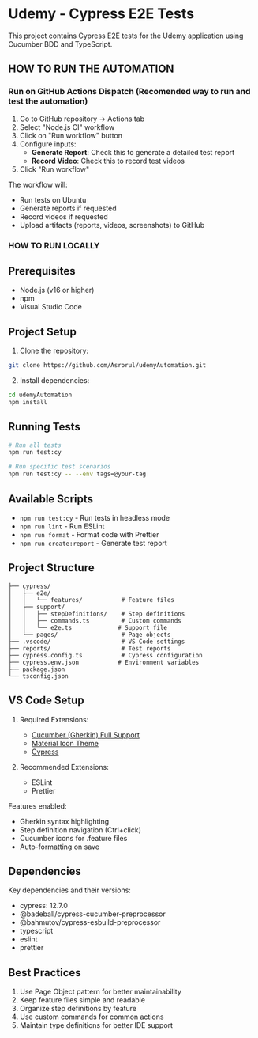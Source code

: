 # Udemy - Cypress E2E Tests

This project contains Cypress E2E tests for the Udemy application using Cucumber BDD and TypeScript.

## HOW TO RUN THE AUTOMATION

### Run on GitHub Actions Dispatch (Recomended way to run and test the automation)

1. Go to GitHub repository → Actions tab
2. Select "Node.js CI" workflow
3. Click on "Run workflow" button
4. Configure inputs:
   - **Generate Report**: Check this to generate a detailed test report
   - **Record Video**: Check this to record test videos
5. Click "Run workflow"

The workflow will:

- Run tests on Ubuntu
- Generate reports if requested
- Record videos if requested
- Upload artifacts (reports, videos, screenshots) to GitHub

### HOW TO RUN LOCALLY

## Prerequisites

- Node.js (v16 or higher)
- npm
- Visual Studio Code

## Project Setup

1. Clone the repository:

```bash
git clone https://github.com/Asrorul/udemyAutomation.git
```

2. Install dependencies:

```bash
cd udemyAutomation
npm install
```

## Running Tests

```bash
# Run all tests
npm run test:cy

# Run specific test scenarios
npm run test:cy -- --env tags=@your-tag
```

## Available Scripts

- `npm run test:cy` - Run tests in headless mode
- `npm run lint` - Run ESLint
- `npm run format` - Format code with Prettier
- `npm run create:report` - Generate test report

## Project Structure

```
├── cypress/
│   ├── e2e/
│   │   └── features/           # Feature files
│   ├── support/
│   │   ├── stepDefinitions/    # Step definitions
│   │   ├── commands.ts         # Custom commands
│   │   └── e2e.ts             # Support file
│   └── pages/                  # Page objects
├── .vscode/                    # VS Code settings
├── reports/                    # Test reports
├── cypress.config.ts           # Cypress configuration
├── cypress.env.json           # Environment variables
├── package.json
└── tsconfig.json
```

## VS Code Setup

1. Required Extensions:

   - [Cucumber (Gherkin) Full Support](https://marketplace.visualstudio.com/items?itemName=alexkrechik.cucumberautocomplete)
   - [Material Icon Theme](https://marketplace.visualstudio.com/items?itemName=PKief.material-icon-theme)
   - [Cypress](https://marketplace.visualstudio.com/items?itemName=cypress-io.cypress)

2. Recommended Extensions:
   - ESLint
   - Prettier

Features enabled:

- Gherkin syntax highlighting
- Step definition navigation (Ctrl+click)
- Cucumber icons for .feature files
- Auto-formatting on save

## Dependencies

Key dependencies and their versions:

- cypress: 12.7.0
- @badeball/cypress-cucumber-preprocessor
- @bahmutov/cypress-esbuild-preprocessor
- typescript
- eslint
- prettier

## Best Practices

1. Use Page Object pattern for better maintainability
2. Keep feature files simple and readable
3. Organize step definitions by feature
4. Use custom commands for common actions
5. Maintain type definitions for better IDE support
